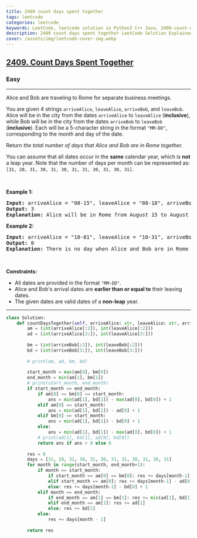 ```yaml
---
title: 2409 count days spent together
tags: leetcode
categories: leetcode
keywords: LeetCode, leetcode solution in Python3 C++ Java, 2409-count-days-spent-together solution
description: 2409 count days spent together LeetCode Solution Explained
cover: /assets/img/leetcode-cover-img.webp
---
```



<h2><a href="https://leetcode.com/problems/count-days-spent-together/">2409. Count Days Spent Together</a></h2><h3>Easy</h3><hr><div><p>Alice and Bob are traveling to Rome for separate business meetings.</p>

<p>You are given 4 strings <code>arriveAlice</code>, <code>leaveAlice</code>, <code>arriveBob</code>, and <code>leaveBob</code>. Alice will be in the city from the dates <code>arriveAlice</code> to <code>leaveAlice</code> (<strong>inclusive</strong>), while Bob will be in the city from the dates <code>arriveBob</code> to <code>leaveBob</code> (<strong>inclusive</strong>). Each will be a 5-character string in the format <code>"MM-DD"</code>, corresponding to the month and day of the date.</p>

<p>Return<em> the total number of days that Alice and Bob are in Rome together.</em></p>

<p>You can assume that all dates occur in the <strong>same</strong> calendar year, which is <strong>not</strong> a leap year. Note that the number of days per month can be represented as: <code>[31, 28, 31, 30, 31, 30, 31, 31, 30, 31, 30, 31]</code>.</p>

<p>&nbsp;</p>
<p><strong>Example 1:</strong></p>

<pre><strong>Input:</strong> arriveAlice = "08-15", leaveAlice = "08-18", arriveBob = "08-16", leaveBob = "08-19"
<strong>Output:</strong> 3
<strong>Explanation:</strong> Alice will be in Rome from August 15 to August 18. Bob will be in Rome from August 16 to August 19. They are both in Rome together on August 16th, 17th, and 18th, so the answer is 3.
</pre>

<p><strong>Example 2:</strong></p>

<pre><strong>Input:</strong> arriveAlice = "10-01", leaveAlice = "10-31", arriveBob = "11-01", leaveBob = "12-31"
<strong>Output:</strong> 0
<strong>Explanation:</strong> There is no day when Alice and Bob are in Rome together, so we return 0.
</pre>

<p>&nbsp;</p>
<p><strong>Constraints:</strong></p>

<ul>
	<li>All dates are provided in the format <code>"MM-DD"</code>.</li>
	<li>Alice and Bob's arrival dates are <strong>earlier than or equal to</strong> their leaving dates.</li>
	<li>The given dates are valid dates of a <strong>non-leap</strong> year.</li>
</ul>
</div>

---




```python
class Solution:
    def countDaysTogether(self, arriveAlice: str, leaveAlice: str, arriveBob: str, leaveBob: str) -> int:
        am = (int(arriveAlice[:2]), int(leaveAlice[:2]))
        ad = (int(arriveAlice[3:]), int(leaveAlice[3:]))
        
        bm = (int(arriveBob[:2]), int(leaveBob[:2]))
        bd = (int(arriveBob[3:]), int(leaveBob[3:]))
        
        # print(am, ad, bm, bd)
        
        start_month = max(am[0], bm[0])
        end_month = min(am[1], bm[1])
        # print(start_month, end_month)
        if start_month == end_month:
            if am[0] == bm[0] == start_month:
                ans = min(ad[1], bd[1]) - max(ad[0], bd[0]) + 1
            elif am[0] == start_month:
                ans = min(ad[1], bd[1]) - ad[0] + 1
            elif bm[0] == start_month:
                ans = min(ad[1], bd[1]) - bd[0] + 1 
            else:
                ans = min(ad[1], bd[1]) - max(ad[0], bd[0]) + 1
            # print(ad[1], bd[1], ad[0], bd[0])
            return ans if ans > 0 else 0
        
        res = 0
        days = [31, 28, 31, 30, 31, 30, 31, 31, 30, 31, 30, 31]
        for month in range(start_month, end_month+1):
            if month == start_month:
                if start_month == am[0] == bm[0]: res += days[month-1] - max(ad[0], bd[0]) + 1
                elif start_month == am[0]: res += days[month-1] - ad[0] + 1
                else: res += days[month-1] - bd[0] + 1
            elif month == end_month:
                if end_month == am[1] == bm[1]: res += min(ad[1], bd[1])
                elif end_month == am[1]: res += ad[1]
                else: res += bd[1]
            else:
                res += days[month - 1]
        
        return res
```
